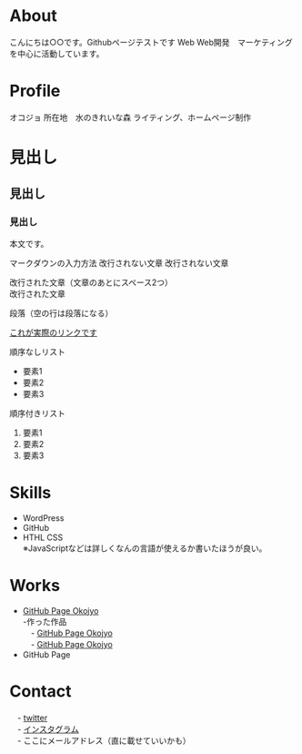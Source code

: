 # About
こんにちは○○です。Githubページテストです
Web
Web開発　マーケティングを中心に活動しています。

# Profile
オコジョ
所在地　水のきれいな森
ライティング、ホームページ制作
# 見出し
## 見出し
### 見出し
本文です。

マークダウンの入力方法
改行されない文章
改行されない文章

改行された文章（文章のあとにスペース2つ）  
改行された文章  

段落（空の行は段落になる）

[これが実際のリンクです](https://okojyowebdevelopment.github.io/)

順序なしリスト  
- 要素1  
- 要素2  
- 要素3  
 
順序付きリスト  
 1. 要素1  
 1. 要素2  
 1. 要素3  
 
# Skills  
- WordPress
- GitHub  
- HTHL CSS  
※JavaScriptなどは詳しくなんの言語が使えるか書いたほうが良い。

# Works  
- [GitHub Page Okojyo](https://okojyowebdevelopment.github.io)  
-作った作品   
　- [GitHub Page Okojyo](https://okojyowebdevelopment.github.io)  
　- [GitHub Page Okojyo](https://okojyowebdevelopment.github.io)  
- GitHub Page  

# Contact  
　- [twitter](https://okojyowebdevelopment.github.io)  
　- [インスタグラム](https://okojyowebdevelopment.github.io)  
　- ここにメールアドレス（直に載せていいかも）
 
 
 
